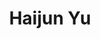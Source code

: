 ---
# Display name

title: Haijun Yu
user_groups: ["Graduated Ph.D Students"]



organizations:
- name: 2002-2007 

Interests:
- Kinetic modeling and numerical simulation of liquid crystalline polymers

---